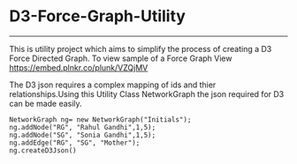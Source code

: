 # D3-Force-Graph-Utility
---------------------------

This is utility project which aims to simplify the process of creating a D3 Force Directed Graph.
To view sample of a Force Graph View https://embed.plnkr.co/plunk/VZQjMV

The D3 json requires a complex mapping of ids and thier relationships.Using this Utility Class NetworkGraph the json required for D3 can be made easily.
	
	NetworkGraph ng= new NetworkGraph("Initials");
	ng.addNode("RG", "Rahul Gandhi",1,5);
	ng.addNode("SG", "Sonia Gandhi",1,5);
	ng.addEdge("RG", "SG", "Mother");
	ng.createD3Json()
